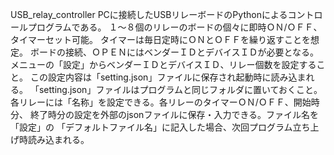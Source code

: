 USB_relay_controller
PCに接続したUSBリレーボードのPythonによるコントロールプログラムである。
１～８個のリレーのボードの個々に即時ＯＮ/ＯＦＦ、タイマーセット可能。
タイマーは毎日定時にＯＮとＯＦＦを繰り返すことを想定。
ボードの接続、ＯＰＥＮにはベンダーＩＤとデバイスＩＤが必要となる。
メニューの「設定」からベンダーＩＤとデバイスＩＤ、リレー個数を設定すること。
この設定内容は「setting.json」ファイルに保存され起動時に読み込まれる。
「setting.json」ファイルはプログラムと同じフォルダに置いておくこと。
各リレーには「名称」を設定できる。各リレーのタイマーＯＮ/ＯＦＦ、開始時分、
終了時分の設定を外部のjsonファイルに保存・入力できる。ファイル名を「設定」の
「デフォルトファイル名」に記入した場合、次回プログラム立ち上げ時読み込まれる。
